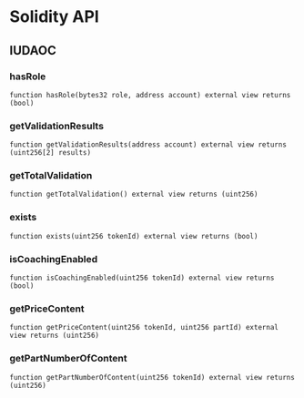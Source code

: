 # Solidity API

## IUDAOC

### hasRole

```solidity
function hasRole(bytes32 role, address account) external view returns (bool)
```

### getValidationResults

```solidity
function getValidationResults(address account) external view returns (uint256[2] results)
```

### getTotalValidation

```solidity
function getTotalValidation() external view returns (uint256)
```

### exists

```solidity
function exists(uint256 tokenId) external view returns (bool)
```

### isCoachingEnabled

```solidity
function isCoachingEnabled(uint256 tokenId) external view returns (bool)
```

### getPriceContent

```solidity
function getPriceContent(uint256 tokenId, uint256 partId) external view returns (uint256)
```

### getPartNumberOfContent

```solidity
function getPartNumberOfContent(uint256 tokenId) external view returns (uint256)
```

